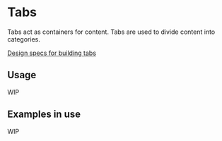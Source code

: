 # Tabs
Tabs act as containers for content. Tabs are used to divide content into categories.

<!--![](../images/tab.jpg)-->

[Design specs for building tabs](https://sketch.cloud/s/DwkDk/GmKbAL5)

## Usage
WIP

## Examples in use
WIP
